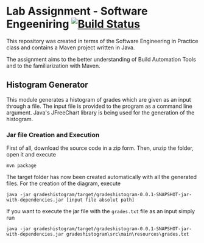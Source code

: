 # Lab Assignment - Software Engeeniring [![Build Status](https://travis-ci.com/ksaketou/maven-project.svg?token=SAbjwsyqTgTceG3agqdc&branch=development)](https://travis-ci.com/ksaketou/maven-project)
This repository was created in terms of the Software Engineering in Practice class and contains a Maven project written in Java. 

The assignment aims to the better understanding of Build Automation Tools and to the familiarization with Maven.

## Histogram Generator

This module generates a histogram of grades which are given as an input through a file. The input file is provided
to the program as a command line argument. Java's JFreeChart library is being used for the generation of the histogram.

### Jar file Creation and Execution

First of all, download the source code in a zip form. Then, unzip the folder, open it and execute

```
mvn package
```

The target folder has now been created automatically with all the generated files. For the creation of the diagram, execute

```
java -jar gradeshistogram/target/gradeshistogram-0.0.1-SNAPSHOT-jar-with-dependencies.jar [input file absolut path]
```

If you want to execute the jar file with the `grades.txt` file as an input simply run

```
java -jar gradeshistogram/target/gradeshistogram-0.0.1-SNAPSHOT-jar-with-dependencies.jar gradeshistogram\src\main\resources\grades.txt
```
